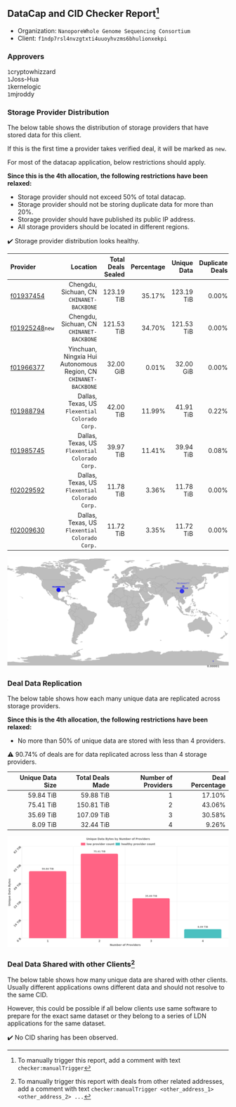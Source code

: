 ## DataCap and CID Checker Report[^1]
 - Organization: `NanoporeWhole Genome Sequencing Consortium`
 - Client: `f1ndp7rsl4nvzgtxti4uuoyhvzms6bhulionxekpi`
### Approvers
`1`cryptowhizzard<br/>`1`Joss-Hua<br/>`1`kernelogic<br/>`1`mjroddy

### Storage Provider Distribution
The below table shows the distribution of storage providers that have stored data for this client.

If this is the first time a provider takes verified deal, it will be marked as `new`.

For most of the datacap application, below restrictions should apply.

**Since this is the 4th allocation, the following restrictions have been relaxed:**
 - Storage provider should not exceed 50% of total datacap.
 - Storage provider should not be storing duplicate data for more than 20%.
 - Storage provider should have published its public IP address.
 - All storage providers should be located in different regions.

✔️ Storage provider distribution looks healthy.

| Provider                                                    |                                                            Location | Total Deals Sealed | Percentage | Unique Data | Duplicate Deals |
| :---------------------------------------------------------- | ------------------------------------------------------------------: | -----------------: | ---------: | ----------: | --------------: |
| [f01937454](https://filfox.info/en/address/f01937454)       |                        Chengdu, Sichuan, CN<br/>`CHINANET-BACKBONE` |         123.19 TiB |     35.17% |  123.19 TiB |           0.00% |
| [f01925248](https://filfox.info/en/address/f01925248)`new`  |                        Chengdu, Sichuan, CN<br/>`CHINANET-BACKBONE` |         121.53 TiB |     34.70% |  121.53 TiB |           0.00% |
| [f01966377](https://filfox.info/en/address/f01966377)       | Yinchuan, Ningxia Hui Autonomous Region, CN<br/>`CHINANET-BACKBONE` |          32.00 GiB |      0.01% |   32.00 GiB |           0.00% |
| [f01988794](https://filfox.info/en/address/f01988794)       |                   Dallas, Texas, US<br/>`Flexential Colorado Corp.` |          42.00 TiB |     11.99% |   41.91 TiB |           0.22% |
| [f01985745](https://filfox.info/en/address/f01985745)       |                   Dallas, Texas, US<br/>`Flexential Colorado Corp.` |          39.97 TiB |     11.41% |   39.94 TiB |           0.08% |
| [f02029592](https://filfox.info/en/address/f02029592)       |                   Dallas, Texas, US<br/>`Flexential Colorado Corp.` |          11.78 TiB |      3.36% |   11.78 TiB |           0.00% |
| [f02009630](https://filfox.info/en/address/f02009630)       |                   Dallas, Texas, US<br/>`Flexential Colorado Corp.` |          11.72 TiB |      3.35% |   11.72 TiB |           0.00% |

<img src="https://raw.githubusercontent.com/data-preservation-programs/filplus-checker-assets/main/filecoin-project/filecoin-plus-large-datasets/issues/1564/1679101592224.png"/>

### Deal Data Replication
The below table shows how each many unique data are replicated across storage providers.


**Since this is the 4th allocation, the following restrictions have been relaxed:**
- No more than 50% of unique data are stored with less than 4 providers.

⚠️ 90.74% of deals are for data replicated across less than 4 storage providers.

| Unique Data Size | Total Deals Made | Number of Providers | Deal Percentage |
| ---------------: | ---------------: | ------------------: | --------------: |
|        59.84 TiB |        59.88 TiB |                   1 |          17.10% |
|        75.41 TiB |       150.81 TiB |                   2 |          43.06% |
|        35.69 TiB |       107.09 TiB |                   3 |          30.58% |
|         8.09 TiB |        32.44 TiB |                   4 |           9.26% |

<img src="https://raw.githubusercontent.com/data-preservation-programs/filplus-checker-assets/main/filecoin-project/filecoin-plus-large-datasets/issues/1564/1679101592946.png"/>

### Deal Data Shared with other Clients[^3]
The below table shows how many unique data are shared with other clients.
Usually different applications owns different data and should not resolve to the same CID.

However, this could be possible if all below clients use same software to prepare for the exact same dataset or they belong to a series of LDN applications for the same dataset.

✔️ No CID sharing has been observed.

[^1]: To manually trigger this report, add a comment with text `checker:manualTrigger`

[^2]: Deals from those addresses are combined into this report as they are specified with `checker:manualTrigger`

[^3]: To manually trigger this report with deals from other related addresses, add a comment with text `checker:manualTrigger <other_address_1> <other_address_2> ...`
